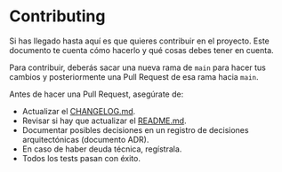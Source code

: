 # Contributing

Si has llegado hasta aquí es que quieres contribuir en el proyecto. Este documento te cuenta cómo hacerlo y qué cosas debes tener en cuenta.

Para contribuir, deberás sacar una nueva rama de `main` para hacer tus cambios y posteriormente una Pull Request de esa rama hacia `main`.

Antes de hacer una Pull Request, asegúrate de:

- Actualizar el [CHANGELOG.md](./doc/CHANGELOG.md).
- Revisar si hay que actualizar el [README.md](../README.md).
- Documentar posibles decisiones en un registro de decisiones arquitectónicas (documento ADR).
- En caso de haber deuda técnica, regístrala.
- Todos los tests pasan con éxito.
